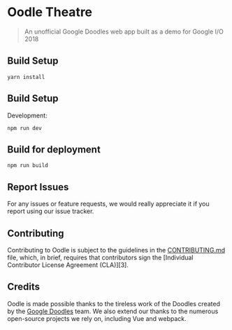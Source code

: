 # Oodle Theatre

> An unofficial Google Doodles web app built as a demo for Google I/O 2018

## Build Setup

```
yarn install
```

## Build Setup

Development:

```
npm run dev
```
## Build for deployment

```
npm run build
```

## Report Issues
For any issues or feature requests, we would really appreciate it if you report using our issue tracker.

## Contributing
Contributing to Oodle is subject to the guidelines in the
[CONTRIBUTING.md](CONTRIBUTING.md) file, which, in brief, requires that
contributors sign the [Individual Contributor License Agreement (CLA)][3].

## Credits

Oodle is made possible thanks to the tireless work of the Doodles created
by the [Google Doodles](https://google.com/doodles) team. We also extend our
thanks to the numerous open-source projects we rely on, including Vue and webpack.